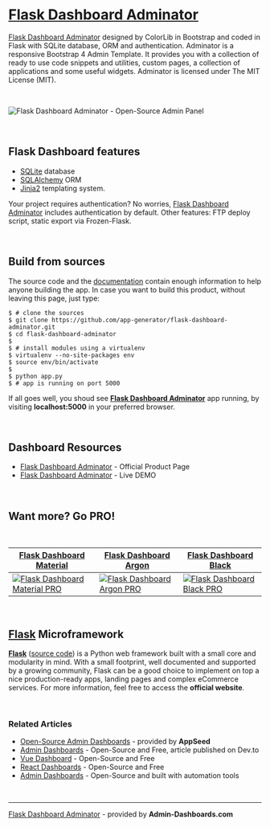 # [Flask Dashboard Adminator](https://appseed.us/admin-dashboards/flask-dashboard-adminator)

[Flask Dashboard Adminator](https://appseed.us/admin-dashboards/flask-dashboard-adminator) designed by ColorLib in Bootstrap and coded in Flask with SQLite database, ORM and authentication. 
Adminator is a responsive Bootstrap 4 Admin Template. It provides you with a collection of ready to use code snippets and utilities, custom pages, a collection of applications and some useful widgets. Adminator is licensed under The MIT License (MIT).

<br />

![Flask Dashboard Adminator - Open-Source Admin Panel](https://raw.githubusercontent.com/app-generator/static/master/products/flask-dashboard-adminator-intro.gif)

<br />

## Flask Dashboard features

- [SQLite](https://www.sqlite.org/index.html) database 
- [SQLAlchemy](https://flask-sqlalchemy.palletsprojects.com/en/2.x/) ORM
- [Jinja2](http://jinja.pocoo.org/docs/2.10/) templating system. 

Your project requires authentication? No worries, [Flask Dashboard Adminator](https://appseed.us/admin-dashboards/flask-dashboard-adminator) includes authentication by default. 
Other features: FTP deploy script, static export via Frozen-Flask.

<br />

## Build from sources

The source code and the [documentation](https://docs.appseed.us/admin-dashboards/flask-dashboard-argon/) contain enough information to help anyone building the app. In case you want to build this product, without leaving this page, just type: 

```
$ # clone the sources
$ git clone https://github.com/app-generator/flask-dashboard-adminator.git
$ cd flask-dashboard-adminator
$
$ # install modules using a virtualenv
$ virtualenv --no-site-packages env
$ source env/bin/activate
$
$ python app.py
$ # app is running on port 5000
```

If all goes well, you shoud see **[Flask Dashboard Adminator](https://appseed.us/admin-dashboards/flask-dashboard-adminator)** app running, by visiting **localhost:5000** in your preferred browser. 

<br />

## Dashboard Resources

- [Flask Dashboard Adminator](https://appseed.us/admin-dashboards/flask-dashboard-adminator) - Official Product Page
- [Flask Dashboard Adminator](https://flask-dashboard-adminator.appseed.us/) - Live DEMO

<br />

## Want more? Go PRO!

<br />

| [Flask Dashboard Material](https://appseed.us/admin-dashboards/flask-dashboard-material-pro) | [Flask Dashboard Argon](https://appseed.us/admin-dashboards/flask-dashboard-argon-pro) | [Flask Dashboard Black](https://appseed.us/admin-dashboards/flask-dashboard-black-pro) |
| --- | --- | --- |
| [![Flask Dashboard Material PRO](https://raw.githubusercontent.com/app-generator/static/master/products/flask-dashboard-material-pro-intro.gif)](https://appseed.us/admin-dashboards/flask-dashboard-material-pro)  | [![Flask Dashboard Argon PRO](https://raw.githubusercontent.com/app-generator/static/master/products/flask-dashboard-argon-pro-intro.gif)](https://appseed.us/admin-dashboards/flask-dashboard-argon-pro) | [![Flask Dashboard Black PRO](https://raw.githubusercontent.com/app-generator/static/master/products/flask-dashboard-black-pro-intro.gif)](https://appseed.us/admin-dashboards/flask-dashboard-black-pro)

<br />

## [Flask](https://palletsprojects.com/p/flask/) Microframework

**[Flask](https://palletsprojects.com/p/flask/)** ([source code](https://github.com/pallets/flask)) is a Python web framework built with a small core and modularity in mind. With a small footprint, well documented and supported by a growing community, Flask can be a good choice to implement on top a nice production-ready apps, landing pages and complex eCommerce services. For more information, feel free to access the **official website**.

<br />

### Related Articles

- [Open-Source Admin Dashboards](https://appseed.us/admin-dashboards/open-source) - provided by **AppSeed**
- [Admin Dashboards](https://dev.to/sm0ke/admin-dashboards-open-source-and-free-4aep) - Open-Source and Free, article published on Dev.to
- [Vue Dashboard](https://dev.to/sm0ke/vue-dashboard-open-source-apps-1gd1) - Open-Source and Free
- [React Dashboards](https://dev.to/sm0ke/react-dashboards-open-source-apps-1c7j) - Open-Source and Free
- [Admin Dashboards](https://blog.appseed.us/admin-dashboards-open-source-built-with-automation-tools/) - Open-Source and built with automation tools

<br />

---
[Flask Dashboard Adminator](https://appseed.us/admin-dashboards/flask-dashboard-adminator) - provided by **Admin-Dashboards.com**

